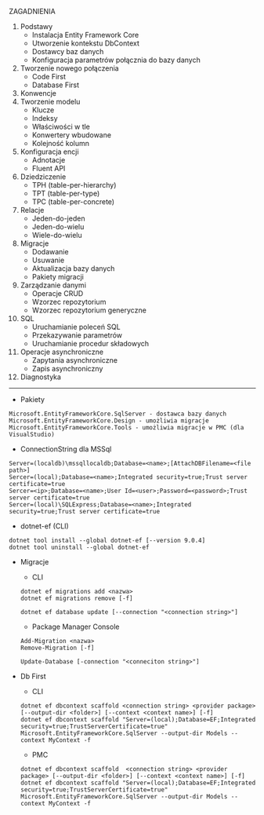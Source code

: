 ZAGADNIENIA
1. Podstawy
   - Instalacja Entity Framework Core
   - Utworzenie kontekstu DbContext
   - Dostawcy baz danych
   - Konfiguracja parametrów połącznia do bazy danych
2. Tworzenie nowego połączenia
   - Code First
   - Database First
3. Konwencje
4. Tworzenie modelu
   - Klucze
   - Indeksy
   - Właściwości w tle
   - Konwertery wbudowane
   - Kolejność kolumn
5. Konfiguracja encji
   - Adnotacje
   - Fluent API
6. Dziedziczenie
   - TPH (table-per-hierarchy)
   - TPT (table-per-type)
   - TPC (table-per-concrete)
7. Relacje
   - Jeden-do-jeden
   - Jeden-do-wielu
   - Wiele-do-wielu
8. Migracje
   - Dodawanie
   - Usuwanie
   - Aktualizacja bazy danych
   - Pakiety migracji
9. Zarządzanie danymi
   - Operacje CRUD
   - Wzorzec repozytorium
   - Wzorzec repozytorium generyczne
10. SQL
    - Uruchamianie poleceń SQL
    - Przekazywanie parametrów
    - Uruchamianie procedur składowych
11. Operacje asynchroniczne
    - Zapytania asynchroniczne
    - Zapis asynchroniczny
12. Diagnostyka

--------------------------------------------------

* Pakiety
```
Microsoft.EntityFrameworkCore.SqlServer - dostawca bazy danych
Microsoft.EntityFrameworkCore.Design - umożliwia migracje
Microsoft.EntityFrameworkCore.Tools - umożliwia migracje w PMC (dla VisualStudio)
```
   
* ConnectionString dla MSSql
```
Server=(localdb)\mssqllocaldb;Database=<name>;[AttachDBFilename=<file path>]
Sercer=(local);Database=<name>;Integrated security=true;Trust server certificate=true
Sercer=<ip>;Database=<name>;User Id=<user>;Password=<password>;Trust server certificate=true
Sercer=(local)\SQLExpress;Database=<name>;Integrated security=true;Trust server certificate=true
```

* dotnet-ef (CLI)
```
dotnet tool install --global dotnet-ef [--version 9.0.4]
dotnet tool uninstall --global dotnet-ef
```

* Migracje
   * CLI
   ```
   dotnet ef migrations add <nazwa>
   dotnet ef migrations remove [-f]
   
   dotnet ef database update [--connection "<connection string>"] 
   ```
   
   * Package Manager Console
   ```
   Add-Migration <nazwa>
   Remove-Migration [-f]
   
   Update-Database [-connection "<conneciton string>"]
   ```
* Db First
  * CLI
  ```
  dotnet ef dbcontext scaffold <connection string> <provider package> [--output-dir <folder>] [--context <context name>] [-f]
  dotnet ef dbcontext scaffold "Server=(local);Database=EF;Integrated security=true;TrustServerCertificate=true" Microsoft.EntityFrameworkCore.SqlServer --output-dir Models --context MyContext -f
  ```
  * PMC
  ```
  dotnet ef dbcontext scaffold  <connection string> <provider package> [--output-dir <folder>] [--context <context name>] [-f]
  dotnet ef dbcontext scaffold "Server=(local);Database=EF;Integrated security=true;TrustServerCertificate=true" Microsoft.EntityFrameworkCore.SqlServer --output-dir Models --context MyContext -f
  ```
